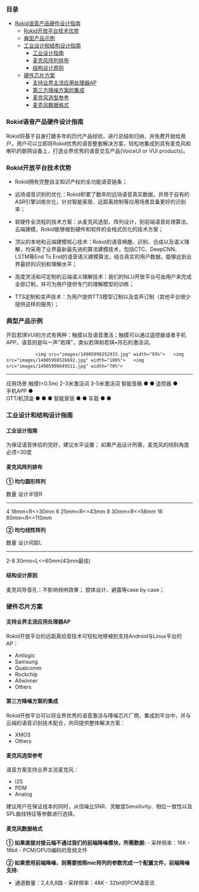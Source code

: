 ### 目录

-   [Rokid语音产品硬件设计指南](#rokid语音产品硬件设计指南)
    -   [Rokid开放平台技术优势](#rokid开放平台技术优势)
    -   [典型产品示例](#典型产品示例)
    -   [工业设计和结构设计指南](#工业设计和结构设计指南)
        -   [工业设计指南](#工业设计指南)
        -   [麦克风阵列排布](#麦克风阵列排布)
        -   [结构设计原则](#结构设计原则)
    -   [硬件芯片方案](#硬件芯片方案)
        - [支持业界主流应用处理器AP](#支持业界主流应用处理器ap)
        - [第三方降噪方案的集成](#第三方降噪方案的集成)
        - [麦克风选型参考](#麦克风选型参考)
        - [麦克风数据格式](#麦克风数据格式)

### Rokid语音产品硬件设计指南

Rokid将基于自身打磨多年的历代产品经验，进行总结和归纳，并免费开放给用户。用户可以立即将Rokid优秀的语音整套解决方案，轻松地集成到具有麦克风和喇叭的联网设备上，打造业界优秀的语音交互产品(VoiceUI
or VUI products)。

### Rokid开放平台技术优势

-   Rokid拥有完整自主知识产权的全功能语音链条；

-   远场语音识别的优化：Rokid积累了数年的远场语音真实数据，并用于自有的ASR引擎训练优化，针对智能家居、远距离控制等应用场景具备更好的识别率；

-   软硬件全流程的技术方案：从麦克风选型、阵列设计，到前端语音处理算法、云端建模，Rokid能够做到硬件和软件的全栈式优化的技术方案；

-   顶尖的本地和云端建模核心技术：Rokid的语音唤醒、识别、合成以及语义理解，均采用了业界最新最先进的算法建模技术，包括CTC、DeepCNN、LSTM等End
    To
    End的语音语义建模算法，结合真实的用户数据，能够达到业界最好的识别和理解水平；

-   高度灵活和可定制的云端语义理解技术：我们的NLU开放平台可由用户来完成全部订制，并可为用户提供专门的理解模型的训练；

-   TTS定制和变声技术：为用户提供TTS模型订制以及变声订制（其他平台很少提供这样的服务）；

### 典型产品示例

开启若琪VUI的方式有两种：触摸以及语音激活；触摸可以通过遥控器或者手机APP，语音则是叫一声"若琪"，类似若琪和若琪•月石的激活词。

               <img src="images/14905998252933.jpg" width="93%">   <img src="images/14905998526692.jpg" width="100%">   <img src="images/14905998649511.jpg" width="70%">
------------ --------------------------------------------------- ---------------------------------------------------- ---------------------------------------------------
  应用场景     触摸(\<0.5m)                                        2-3米激活词                                          3-5米激活词
  智能音箱                                                         ●                                                    ●
  遥控器       ●                                                                                                        
  手机APP      ●                                                                                                        
  OTT/机顶盒   ●                                                   ●                                                    ●
  智能家居                                                         ●                                                    ●
  车载                                                             ●                                                    ●

### 工业设计和结构设计指南

#### 工业设计指南

为保证语音体验的完好，建议水平设置；
如果产品设计所需，麦克风的倾斜角度必须\<30度

#### 麦克风阵列排布

**① 均匀圆形阵列**

  数量   设计半径R
------ -----------------
  4      18mm\<R\<=30mm
  6      25mm\<R\<=43mm
  8      30mm\<R\<=56mm
  16     60mm\<R\<=110mm

**② 均匀线性阵列**

  数量   设计间距L
------ --------------------------
  2-8    30mm\<L\<=60mm(43mm最佳)

#### 结构设计原则

麦克风导音孔：不影响频响效果； 腔体设计、避震等case by case；

### 硬件芯片方案

#### 支持业界主流应用处理器AP

Rokid开放平台的远距离拾音技术可轻松地移植到支持Android与Linux平台的AP：

-   Amlogic
-   Samsung
-   Qualcomm
-   Rockchip
-   Allwinner
-   Others

#### 第三方降噪方案的集成

Rokid开放平台可以将业界优秀的语音激活与降噪芯片厂商，集成到平台中，并与云端的语音识别技术配合，共同提供整体解决方案：

-   XMOS
-   Others

#### 麦克风选型参考

语音方案支持业界主流麦克风：

-   I2S
-   PDM
-   Analog

建议用户在保证成本的同时，从信噪比SNR、灵敏度Sensitivity、相位一致性以及SPL曲线特征等参数进行选择。

#### 麦克风数据格式

**① 如果直接对接云端不通过我们的前端降噪模块，所需数据:** -
采样频率：16K - 16bit - PCM/OPUS编码的音频文件

**②
如果使用前端降噪，则需要按照mic阵列的参数完成一个配置文件，前端降噪支持:**
- 通道数量：2,4,6,8路 - 采样频率：48K - 32bit的PCM语音流
